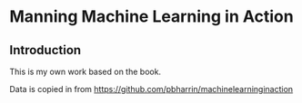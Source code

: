 # Manning Machine Learning in Action

## Introduction

This is my own work based on the book.

Data is copied in from https://github.com/pbharrin/machinelearninginaction

